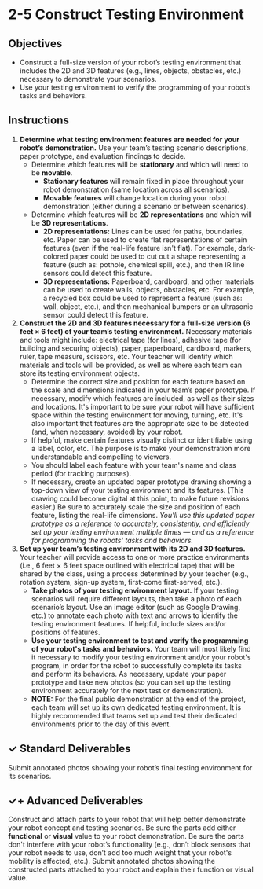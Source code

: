 # 2-5 Construct Testing Environment

## Objectives

* Construct a full-size version of your robot’s testing environment that includes the 2D and 3D features \(e.g., lines, objects, obstacles, etc.\) necessary to demonstrate your scenarios.
* Use your testing environment to verify the programming of your robot’s tasks and behaviors.

## Instructions

1. **Determine what testing environment features are needed for your robot’s demonstration.** Use your team’s testing scenario descriptions, paper prototype, and evaluation findings to decide.
   * Determine which features will be **stationary** and which will need to be **movable**.
     * **Stationary features** will remain fixed in place throughout your robot demonstration \(same location across all scenarios\).
     * **Movable features** will change location during your robot demonstration \(either during a scenario or between scenarios\).
   * Determine which features will be **2D representations** and which will be **3D representations**.
     * **2D representations:**  Lines can be used for paths, boundaries, etc. Paper can be used to create flat representations of certain features \(even if the real-life feature isn't flat\).  For example, dark-colored paper could be used to cut out a shape representing a feature \(such as: pothole, chemical spill, etc.\), and then IR line sensors could detect this feature.
     * **3D representations:**  Paperboard, cardboard, and other materials can be used to create walls, objects, obstacles, etc. For example, a recycled box could be used to represent a feature \(such as:  wall, object, etc.\), and then mechanical bumpers or an ultrasonic sensor could detect this feature.
2. **Construct the 2D and 3D features necessary for a full-size version \(6 feet × 6 feet\) of your team’s testing environment.** Necessary materials and tools might include: electrical tape \(for lines\), adhesive tape \(for building and securing objects\), paper, paperboard, cardboard, markers, ruler, tape measure, scissors, etc. Your teacher will identify which materials and tools will be provided, as well as where each team can store its testing environment objects.
   * Determine the correct size and position for each feature based on the scale and dimensions indicated in your team’s paper prototype. If necessary, modify which features are included, as well as their sizes and locations. It's important to be sure your robot will have sufficient space within the testing environment for moving, turning, etc. It's also important that features are the appropriate size to be detected \(and, when necessary, avoided\) by your robot.
   * If helpful, make certain features visually distinct or  identifiable using a label, color, etc.  The purpose is to make your demonstration more understandable and compelling to viewers.
   * You should label each feature with your team's name and class period \(for tracking purposes\).
   * If necessary, create an updated paper prototype drawing showing a top-down view of your testing environment and its features. \(This drawing could become digital at this point, to make future revisions easier.\) Be sure to accurately scale the size and position of each feature, listing the real-life dimensions. _You'll use this updated paper prototype as a reference to accurately, consistently, and efficiently set up your testing environment multiple times — and as a reference for programming the robots' tasks and behaviors._
3. **Set up your team’s testing environment with its 2D and 3D features.** Your teacher will provide access to one or more practice environments \(i.e., 6 feet × 6 feet space outlined with electrical tape\) that will be shared by the class, using a process determined by your teacher \(e.g., rotation system, sign-up system, first-come first-served, etc.\).
   * **Take photos of your testing environment layout.** If your testing scenarios will require different layouts, then take a photo of each scenario’s layout. Use an image editor \(such as Google Drawing, etc.\) to annotate each photo with text and arrows to identify the testing environment features. If helpful, include sizes and/or positions of features.
   * **Use your testing environment to test and verify the programming of your robot's tasks and behaviors.** Your team will most likely find it necessary to modify your testing environment and/or your robot's program, in order for the robot to successfully complete its tasks and perform its behaviors. As necessary, update your paper prototype and take new photos \(so you can set up the testing environment accurately for the next test or demonstration\).
   * **NOTE:** For the final public demonstration at the end of the project, each team will set up its own dedicated testing environment. It is highly recommended that teams set up and test their dedicated environments prior to the day of this event.

## ✓ Standard Deliverables

Submit annotated photos showing your robot’s final testing environment for its scenarios.

## ✓+ Advanced Deliverables

Construct and attach parts to your robot that will help better demonstrate your robot concept and testing scenarios. Be sure the parts add either **functional** or **visual** value to your robot demonstration. Be sure the parts don't interfere with your robot’s functionality \(e.g., don’t block sensors that your robot needs to use, don’t add too much weight that your robot's mobility is affected, etc.\). Submit annotated photos showing the constructed parts attached to your robot and explain their function or visual value.

